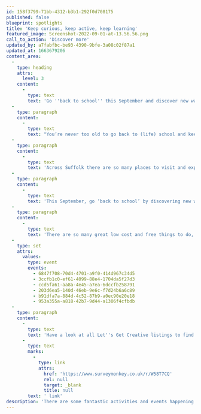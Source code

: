 ```yaml
---
id: 158f3799-71bb-4312-b3b1-292f0d708175
published: false
blueprint: spotlights
title: 'Keep curious, keep active, keep learning'
featured_image: Screenshot-2022-09-01-at-13.56.56.png
call_to_action: 'Discover more'
updated_by: a7fabfbc-be93-4390-9bfe-3a08c02f87a1
updated_at: 1663679206
content_area:
  -
    type: heading
    attrs:
      level: 3
    content:
      -
        type: text
        text: 'Go ''back to school'' this September and discover new ways to find creativity and adventure.'
  -
    type: paragraph
    content:
      -
        type: text
        text: "You’re never too old to go back to (life) school and keep curious, keep active and keep learning.\_"
  -
    type: paragraph
    content:
      -
        type: text
        text: 'Across Suffolk there are so many places to visit and explore where you can learn about, and be involved in, interesting and creative activities, that will keep you entertained and healthy. From beautiful coastal walks to reading with new friends, exploring stunning landscapes or learning a new craft; the county of Suffolk has so much to offer.'
  -
    type: paragraph
    content:
      -
        type: text
        text: 'This September, go ‘back to school’ by discovering new ways to make your life full of adventure and wonder.'
  -
    type: paragraph
    content:
      -
        type: text
        text: 'There are so many great low cost and free things to do, and we’ll keep adding them here, but for now, here are a few picks to inspire you.'
  -
    type: set
    attrs:
      values:
        type: event
        events:
          - 6847f708-70d4-4701-a9f0-414d967c34d5
          - 3ccfb1c0-ef61-4099-88e4-1704da5f27d3
          - ccd5fa61-aa8a-4e45-a7ea-6dccfb258791
          - 203d6ea5-140d-46eb-9e6c-f7d24b6a6c89
          - b91dfa7a-884d-4c52-87b9-a0ec90e20e18
          - 953a355a-a818-42b7-9d44-a1306f4cfbdb
  -
    type: paragraph
    content:
      -
        type: text
        text: 'Have a look at all Let''s Get Creative listings to find something to suit you. And if you know of any event or activity that you would like to see listed here, fill out details via this'
      -
        type: text
        marks:
          -
            type: link
            attrs:
              href: 'https://www.surveymonkey.co.uk/r/W58T7CQ'
              rel: null
              target: _blank
              title: null
        text: ' link'
description: 'There are some fantastic activities and events happening all over our county and spectacular places to visit that will keep you learning, active and creative. Have a look at our Let’s Get Creative Listings to find something near you!'
---
```

